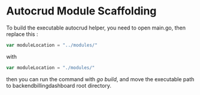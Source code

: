 # Autocrud Module Scaffolding

To build the executable autocrud helper, you need to open main.go, then replace this :

```go
var moduleLocation = "../modules/"
```
with
```go
var moduleLocation = "./modules/"
```

then you can run the command with *go build*, and move the executable path to backendbillingdashboard root directory.